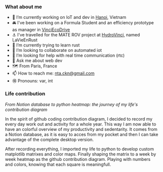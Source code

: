 ### What about me

- 🔭 I’m currently working on IoT and dev in [Hanoi](https://github.com/NgocHaiNguyen14), Vietnam
- 🚘 I've been working on a Formula Student and an efficiency prototype as manager in [VinciEcoDrive](https://github.com/VinciEcoDrive)
- ⚓ I've travelled for the MATE ROV project at [HydroVinci](https://github.com/HydroVinci-PULV), named LaVieEnRust
- 🌱 I’m currently trying to learn rust
- 👯 I’m looking to collaborate on automated iot
- 🤔 I’m looking for help with real time communication (rtc)
- 💬 Ask me about web dev
- 🗺️ From Paris, France
- 📫 How to reach me: nta.ckn@gmail.com
- 🉐 Pronouns: var, int

### Life contribution
*From Notion database to python heatmap: the journey of my life's contribution diagram*

In the spirit of github coding contribution diagram, I decided to record my every day work out and activity for a whole year. 
This way I am now able to have an colorful overview of my productivity and sedentarity. 
It comes from a Notion database, as it is easy to acces from my pocket and then I can take advantage of the complete desktop version. 


After recording everything, I imported my life to python to develop custom matplotlib matrixes and color maps. 
Finally shaping the matrix to a week by week heatmap as the github contribution diagram. 
Playing with numbers and colors, knowing that each square is meaningfull. 
